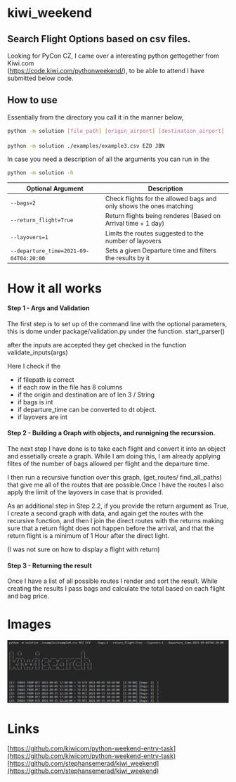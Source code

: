 # kiwi_weekend

## Search Flight Options based on csv files.

Looking for PyCon CZ, I came over a interesting python gettogether from Kiwi.com <br>
(https://code.kiwi.com/pythonweekend/), to be able to attend I have submitted below code.

## How to use

Essentially from the directory you call it in the manner below,

```bash
python -m solution [file_path] [origin_airport] [destination_airport]

python -m solution ./examples/example3.csv EZO JBN
```

In case you need a description of all the arguments you can run in the

```bash
python -m solution -h
```

| Optional Argument                      | Description                                                         |
| -------------------------------------- | ------------------------------------------------------------------- |
| `--bags=2`                             | Check flights for the allowed bags and only shows the ones matching |
| `--return_flight=True`                 | Return flights being renderes (Based on Arrival time + 1 day)       |
| `--layovers=1`                         | Limits the routes suggested to the number of layovers               |
| `--departure_time=2021-09-04T04:20:00` | Sets a given Departure time and filters the results by it           |

# How it all works

#### Step 1 - Args and Validation

The first step is to set up of the command line with the optional parameters, this is dome under package/validation.py under the function. start_parser()

after the inputs are accepted they get checked in the function validate_inputs(args)

Here I check if the

- if filepath is correct
- if each row in the file has 8 columns
- if the origin and destination are of len 3 / String
- if bags is int
- if departure_time can be converted to dt object.
- if layovers are int

#### Step 2 - Building a Graph with objects, and runnigning the recurssion.

The next step I have done is to take each flight and convert it into an object and essetially create a graph. While I am doing this, I am already applying filtes of the number of bags allowed per flight and the departure time.

I then run a recursive function over this graph, (get_routes/ find_all_paths) that give me all of the routes that are possible.Once I have the routes I also apply the limit of the layovers in case that is provided.

As an additional step in Step 2.2, if you provide the return argument as True, I create a second graph with data, and again get the routes with the recursive function, and then I join the direct routes with the returns making sure that a return flight does not happen before the arrival, and that the return flight is a minimum of 1 Hour after the direct light.

(I was not sure on how to display a flight with return)

#### Step 3 - Returning the result

Once I have a list of all possible routes I render and sort the result.
While creating the results I pass bags and calculate the total based on each flight and bag price.

# Images

![](https://github.com/stephansemerad/kiwi_weekend/raw/main/imgs/capture.png)

# Links

[https://github.com/kiwicom/python-weekend-entry-task](https://github.com/kiwicom/python-weekend-entry-task)<br />
[https://github.com/stephansemerad/kiwi_weekend](https://github.com/stephansemerad/kiwi_weekend)
